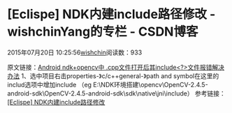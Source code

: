 # [Eclispe] NDK内建include路径修改 - wishchinYang的专栏 - CSDN博客
2015年07月20日 10:25:56[wishchin](https://me.csdn.net/wishchin)阅读数：933
                
原文链接：[Android ndk+opencv中 .cpp文件打开后其include<?>文件报错解决办法](http://my.oschina.net/u/1032752/blog/164416)
1、选中项目右击properties-》c/c++general-》path and symbol在这里的includ选项中增加include
（eg E:\NDK环境搭建\opencv\OpenCV-2.4.5-android-sdk\OpenCV-2.4.5-android-sdk\sdk\native\jni\include）
参考链接：[[Eclispe] NDK内建include路径修改](http://blog.csdn.net/tonyfield2015/article/details/12392713)
